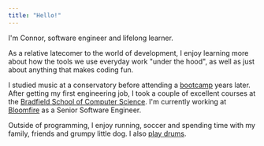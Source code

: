 ```yaml
---
title: "Hello!"
---
```


I'm Connor, software engineer and lifelong learner.

As a relative latecomer to the world of development, I enjoy learning more about how the tools we use everyday work "under the hood", as well as just about anything that makes coding fun.

I studied music at a conservatory before attending a [bootcamp](https://www.appacademy.io/) years later. After getting my first engineering job, I took a couple of excellent courses at the [Bradfield School of Computer Science](https://bradfieldcs.com/). I'm currently working at [Bloomfire](https://bloomfire.com/) as a Senior Software Engineer.

Outside of programming, I enjoy running, soccer and spending time with my family, friends and grumpy little dog. I also [play drums](https://www.youtube.com/watch?v=K58JYXhb4YA&ab_channel=NPRMusic).
